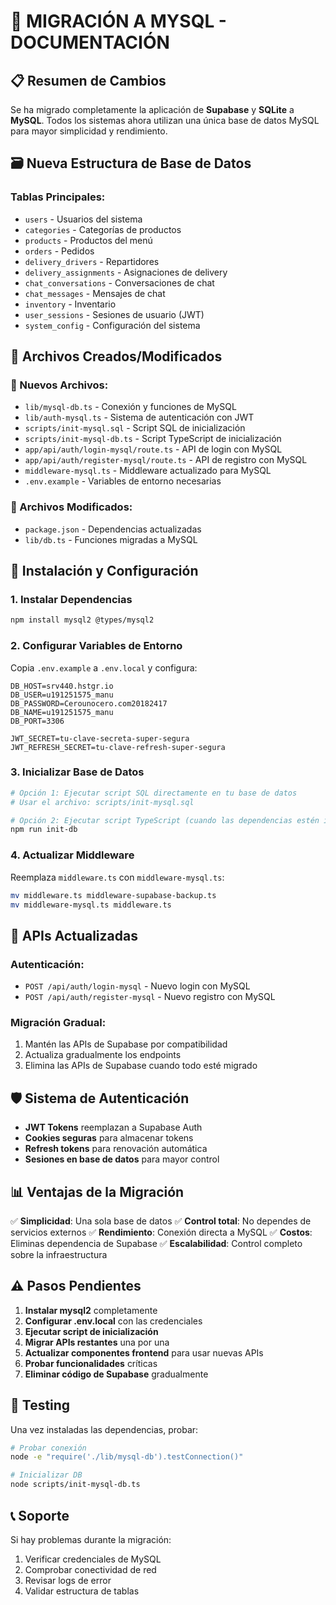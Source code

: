 # 🔄 MIGRACIÓN A MYSQL - DOCUMENTACIÓN

## 📋 Resumen de Cambios

Se ha migrado completamente la aplicación de **Supabase** y **SQLite** a **MySQL**. Todos los sistemas ahora utilizan una única base de datos MySQL para mayor simplicidad y rendimiento.

## 🗃️ Nueva Estructura de Base de Datos

### Tablas Principales:
- `users` - Usuarios del sistema
- `categories` - Categorías de productos  
- `products` - Productos del menú
- `orders` - Pedidos
- `delivery_drivers` - Repartidores
- `delivery_assignments` - Asignaciones de delivery
- `chat_conversations` - Conversaciones de chat
- `chat_messages` - Mensajes de chat
- `inventory` - Inventario
- `user_sessions` - Sesiones de usuario (JWT)
- `system_config` - Configuración del sistema

## 🔧 Archivos Creados/Modificados

### 📁 Nuevos Archivos:
- `lib/mysql-db.ts` - Conexión y funciones de MySQL
- `lib/auth-mysql.ts` - Sistema de autenticación con JWT
- `scripts/init-mysql.sql` - Script SQL de inicialización
- `scripts/init-mysql-db.ts` - Script TypeScript de inicialización
- `app/api/auth/login-mysql/route.ts` - API de login con MySQL
- `app/api/auth/register-mysql/route.ts` - API de registro con MySQL
- `middleware-mysql.ts` - Middleware actualizado para MySQL
- `.env.example` - Variables de entorno necesarias

### 📝 Archivos Modificados:
- `package.json` - Dependencias actualizadas
- `lib/db.ts` - Funciones migradas a MySQL

## 🚀 Instalación y Configuración

### 1. Instalar Dependencias
```bash
npm install mysql2 @types/mysql2
```

### 2. Configurar Variables de Entorno
Copia `.env.example` a `.env.local` y configura:

```env
DB_HOST=srv440.hstgr.io
DB_USER=u191251575_manu
DB_PASSWORD=Cerounocero.com20182417
DB_NAME=u191251575_manu
DB_PORT=3306

JWT_SECRET=tu-clave-secreta-super-segura
JWT_REFRESH_SECRET=tu-clave-refresh-super-segura
```

### 3. Inicializar Base de Datos
```bash
# Opción 1: Ejecutar script SQL directamente en tu base de datos
# Usar el archivo: scripts/init-mysql.sql

# Opción 2: Ejecutar script TypeScript (cuando las dependencias estén instaladas)
npm run init-db
```

### 4. Actualizar Middleware
Reemplaza `middleware.ts` con `middleware-mysql.ts`:
```bash
mv middleware.ts middleware-supabase-backup.ts
mv middleware-mysql.ts middleware.ts
```

## 🔄 APIs Actualizadas

### Autenticación:
- `POST /api/auth/login-mysql` - Nuevo login con MySQL
- `POST /api/auth/register-mysql` - Nuevo registro con MySQL

### Migración Gradual:
1. Mantén las APIs de Supabase por compatibilidad
2. Actualiza gradualmente los endpoints
3. Elimina las APIs de Supabase cuando todo esté migrado

## 🛡️ Sistema de Autenticación

- **JWT Tokens** reemplazan a Supabase Auth
- **Cookies seguras** para almacenar tokens
- **Refresh tokens** para renovación automática
- **Sesiones en base de datos** para mayor control

## 📊 Ventajas de la Migración

✅ **Simplicidad**: Una sola base de datos
✅ **Control total**: No dependes de servicios externos
✅ **Rendimiento**: Conexión directa a MySQL
✅ **Costos**: Eliminas dependencia de Supabase
✅ **Escalabilidad**: Control completo sobre la infraestructura

## ⚠️ Pasos Pendientes

1. **Instalar mysql2** completamente
2. **Configurar .env.local** con las credenciales
3. **Ejecutar script de inicialización**
4. **Migrar APIs restantes** una por una
5. **Actualizar componentes frontend** para usar nuevas APIs
6. **Probar funcionalidades** críticas
7. **Eliminar código de Supabase** gradualmente

## 🧪 Testing

Una vez instaladas las dependencias, probar:

```bash
# Probar conexión
node -e "require('./lib/mysql-db').testConnection()"

# Inicializar DB
node scripts/init-mysql-db.ts
```

## 📞 Soporte

Si hay problemas durante la migración:
1. Verificar credenciales de MySQL
2. Comprobar conectividad de red
3. Revisar logs de error
4. Validar estructura de tablas